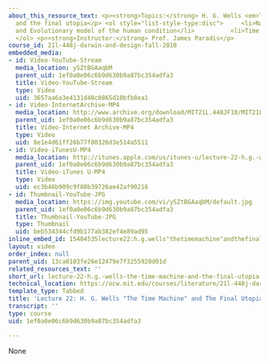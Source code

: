 ```yaml
---
about_this_resource_text: <p><strong>Topics:</strong> H. G. Wells <em>The Time Machine</em>
  and the final utopia</p> <ol style="list-style-type:disc">     <li>Naturalistic
  and Evolutionary model of the human condition</li>          <li>Time Machine</li>
  </ol> <p><strong>Instructor:</strong> Prof. James Paradis</p>
course_id: 21l-448j-darwin-and-design-fall-2010
embedded_media:
- id: Video-YouTube-Stream
  media_location: ySZtBGAaqbM
  parent_uid: 1ef0a0e06c6b9d630b9a87bc354adfa3
  title: Video-YouTube-Stream
  type: Video
  uid: 3657aa6a3e4131d48c0865d10bfb8ea1
- id: Video-InternetArchive-MP4
  media_location: http://www.archive.org/download/MIT21L.448JF10/MIT21L_448JF10_lec22_300k.mp4
  parent_uid: 1ef0a0e06c6b9d630b9a87bc354adfa3
  title: Video-Internet Archive-MP4
  type: Video
  uid: 8e1e4d61ff26b77f80326d3e514a5511
- id: Video-iTunesU-MP4
  media_location: http://itunes.apple.com/us/itunes-u/lecture-22-h.g.-wells-time/id524410263?i=114469499
  parent_uid: 1ef0a0e06c6b9d630b9a87bc354adfa3
  title: Video-iTunes U-MP4
  type: Video
  uid: ec3b46b909c9f80b39726ae42af90216
- id: Thumbnail-YouTube-JPG
  media_location: https://img.youtube.com/vi/ySZtBGAaqbM/default.jpg
  parent_uid: 1ef0a0e06c6b9d630b9a87bc354adfa3
  title: Thumbnail-YouTube-JPG
  type: Thumbnail
  uid: beb534344cfd9b177ab382ef4e89ad95
inline_embed_id: 15404535lecture22:h.g.wells"thetimemachine"andthefinalutopia21140401
layout: video
order_index: null
parent_uid: 13ca8103fe26e12479e7f3255920d01d
related_resources_text: ''
short_url: lecture-22-h.g.-wells-the-time-machine-and-the-final-utopia
technical_location: https://ocw.mit.edu/courses/literature/21l-448j-darwin-and-design-fall-2010/video-lectures/lecture-22-h.g.-wells-the-time-machine-and-the-final-utopia
template_type: Tabbed
title: 'Lecture 22: H. G. Wells "The Time Machine" and The Final Utopia'
transcript: ''
type: course
uid: 1ef0a0e06c6b9d630b9a87bc354adfa3

---
```

None